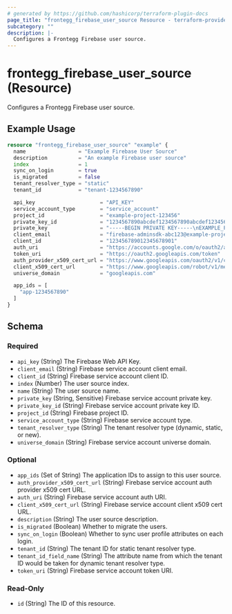 ```yaml
---
# generated by https://github.com/hashicorp/terraform-plugin-docs
page_title: "frontegg_firebase_user_source Resource - terraform-provider-frontegg"
subcategory: ""
description: |-
  Configures a Frontegg Firebase user source.
---
```


# frontegg_firebase_user_source (Resource)

Configures a Frontegg Firebase user source.

## Example Usage

```terraform
resource "frontegg_firebase_user_source" "example" {
  name                 = "Example Firebase User Source"
  description          = "An example Firebase user source"
  index                = 1
  sync_on_login        = true
  is_migrated          = false
  tenant_resolver_type = "static"
  tenant_id            = "tenant-1234567890"

  api_key                     = "API_KEY"
  service_account_type        = "service_account"
  project_id                  = "example-project-123456"
  private_key_id              = "1234567890abcdef1234567890abcdef12345678"
  private_key                 = "-----BEGIN PRIVATE KEY-----\nEXAMPLE_PRIVATE_KEY\n-----END PRIVATE KEY-----\n"
  client_email                = "firebase-adminsdk-abc123@example-project-123456.iam.gserviceaccount.com"
  client_id                   = "123456789012345678901"
  auth_uri                    = "https://accounts.google.com/o/oauth2/auth"
  token_uri                   = "https://oauth2.googleapis.com/token"
  auth_provider_x509_cert_url = "https://www.googleapis.com/oauth2/v1/certs"
  client_x509_cert_url        = "https://www.googleapis.com/robot/v1/metadata/x509/firebase-adminsdk-abc123%40example-project-123456.iam.gserviceaccount.com"
  universe_domain             = "googleapis.com"

  app_ids = [
    "app-1234567890"
  ]
}
```

<!-- schema generated by tfplugindocs -->
## Schema

### Required

- `api_key` (String) The Firebase Web API Key.
- `client_email` (String) Firebase service account client email.
- `client_id` (String) Firebase service account client ID.
- `index` (Number) The user source index.
- `name` (String) The user source name.
- `private_key` (String, Sensitive) Firebase service account private key.
- `private_key_id` (String) Firebase service account private key ID.
- `project_id` (String) Firebase project ID.
- `service_account_type` (String) Firebase service account type.
- `tenant_resolver_type` (String) The tenant resolver type (dynamic, static, or new).
- `universe_domain` (String) Firebase service account universe domain.

### Optional

- `app_ids` (Set of String) The application IDs to assign to this user source.
- `auth_provider_x509_cert_url` (String) Firebase service account auth provider x509 cert URL.
- `auth_uri` (String) Firebase service account auth URI.
- `client_x509_cert_url` (String) Firebase service account client x509 cert URL.
- `description` (String) The user source description.
- `is_migrated` (Boolean) Whether to migrate the users.
- `sync_on_login` (Boolean) Whether to sync user profile attributes on each login.
- `tenant_id` (String) The tenant ID for static tenant resolver type.
- `tenant_id_field_name` (String) The attribute name from which the tenant ID would be taken for dynamic tenant resolver type.
- `token_uri` (String) Firebase service account token URI.

### Read-Only

- `id` (String) The ID of this resource.
